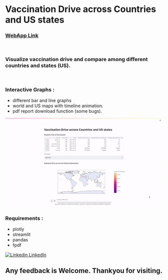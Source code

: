 # Vaccination Drive across Countries and US states

### [WebApp Link](https://worldvaccine.herokuapp.com/)
<br>

### Visualize vaccination drive and compare among different countries and states (US).
<br>

### Interactive Graphs : 
- different bar and line graphs
- world and US maps with timeline animation.
- pdf report download function (some bugs).

![](res/vaccine.gif)
<br>

### Requirements : 
- plotly
- streamlit
- pandas
- fpdf

[![Linkedin](https://i.stack.imgur.com/gVE0j.png) LinkedIn](https://www.linkedin.com/in/aman-patyal-675758218/)

## Any feedback is Welcome. Thankyou for visiting.